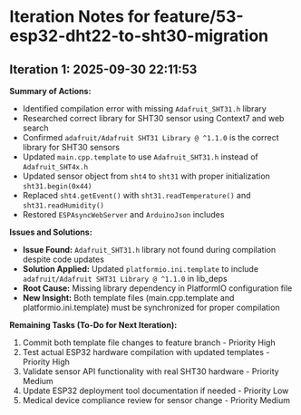 # Iteration Notes for feature/53-esp32-dht22-to-sht30-migration

## Iteration 1: 2025-09-30 22:11:53

**Summary of Actions:**
* Identified compilation error with missing `Adafruit_SHT31.h` library
* Researched correct library for SHT30 sensor using Context7 and web search
* Confirmed `adafruit/Adafruit SHT31 Library @ ^1.1.0` is the correct library for SHT30 sensors
* Updated `main.cpp.template` to use `Adafruit_SHT31.h` instead of `Adafruit_SHT4x.h`
* Updated sensor object from `sht4` to `sht31` with proper initialization `sht31.begin(0x44)`
* Replaced `sht4.getEvent()` with `sht31.readTemperature()` and `sht31.readHumidity()`
* Restored `ESPAsyncWebServer` and `ArduinoJson` includes

**Issues and Solutions:**
* **Issue Found:** `Adafruit_SHT31.h` library not found during compilation despite code updates
* **Solution Applied:** Updated `platformio.ini.template` to include `adafruit/Adafruit SHT31 Library @ ^1.1.0` in lib_deps
* **Root Cause:** Missing library dependency in PlatformIO configuration file
* **New Insight:** Both template files (main.cpp.template and platformio.ini.template) must be synchronized for proper compilation

**Remaining Tasks (To-Do for Next Iteration):**
1. Commit both template file changes to feature branch - Priority High
2. Test actual ESP32 hardware compilation with updated templates - Priority High  
3. Validate sensor API functionality with real SHT30 hardware - Priority Medium
4. Update ESP32 deployment tool documentation if needed - Priority Low
5. Medical device compliance review for sensor change - Priority Medium